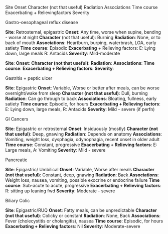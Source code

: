 



Site
Onset
Character (not that useful)
Radiation
Associations
Time course
Exacerbating + Relievingfactors
Severity


Gastro-oesophageal reflux disease

**Site**: Retrosternal, epigastric
**Onset**: Any time, worse when supine, bending - worse at night
**Character** (not that useful): Burning
**Radiation**: None, or to back of mouth
**Associations**: Heartburn, burping, waterbrash, LOA, early satiety
**Time** **course**: Episodic
**Exacerbating** + Relieving factors: E: Lying down, large meals R: Antacids
**Severity**: Mild-moderate





**Site**: 
**Onset**: 
**Character (not that useful)**: 
**Radiation**: 
**Associations**: 
**Time course**: 
**Exacerbating + Relieving factors**: 
**Severity**: 


Gastritis + peptic ulcer

**Site**: Epigastric
**Onset**: Variable, Worse or better after meals, can be worse overnight/wake from sleep
**Character (not that useful)**: Dull, burning
**Radiation**: Can go through to back
**Associations**: Bloating, fullness, early satiety
**Time course**: Episodic, for hours
**Exacerbating + Relieving factors**: E: Lying down, large meals, R: Antacids
**Severity**: Mild - severe (if perfn)


GI Cancers

**Site**: Epigastric or retrosternal
**Onset**: Insiduously (mostly)
**Character (not that useful)**: Deep, gnawing
**Radiation**: Depends on anatomy
**Associations**: Vomiting, weight loss, dysphagia, odynophagia, recent onset in older adult
**Time course**: Constant, progressive
**Exacerbating + Relieving factors**: E: Large meals, A: Vomiting
**Severity**: Mild - severe


Pancreatic

**Site**: Epigastric/ Umbilical
**Onset**: Variable, Worse after meals
**Character (not that useful)**: Constant, deep, gnawing
**Radiation**: Back
**Associations**: Weight loss, nausea, vomiting, possible exocrine or endocrine failure
**Time course**: Sub-acute to acute, progressive
**Exacerbating + Relieving factors**: R: sitting up leaning fwd
**Severity**: Moderate - severe

Biliary Colic

**Site**: Epigastric/RUQ
**Onset**: Fatty meals, can be unpredictable
**Character (not that useful)**: Colicky or constant
**Radiation**: None, Back
**Associations**: Fever (cholecystitis or cholangitis), nausea
**Time course**: Episodic, for hours
**Exacerbating + Relieving factors**: Nil
**Severity**: Moderate-severe